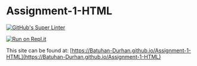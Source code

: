 # Assignment-1-HTML
[![GitHub's Super Linter](https://github.com/Batuhan-Durhan/Assignment-1-HTML/workflows/GitHub's%20Super%20Linter/badge.svg)](https://github.com/Batuhan-Durhan/Assignment-1-HTML/actions)



[![Run on Repl.it](https://repl.it/badge/github/Batuhan-Durhan/Assignment-1-HTML)](https://repl.it/github/Batuhan-Durhan/Assignment-1-HTML)

This site can be found at: [https://Batuhan-Durhan.github.io/Assignment-1-HTML](https://Batuhan-Durhan.github.io/Assignment-1-HTML)<REPOSITORY>
